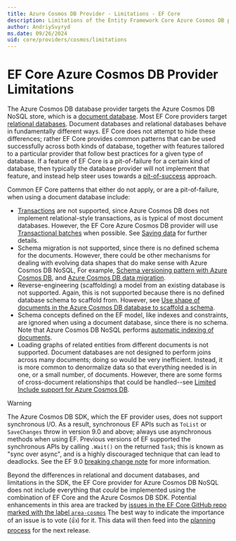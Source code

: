 ```yaml
---
title: Azure Cosmos DB Provider - Limitations - EF Core
description: Limitations of the Entity Framework Core Azure Cosmos DB provider as compared to other providers
author: AndriySvyryd
ms.date: 09/26/2024
uid: core/providers/cosmos/limitations
---
```

# EF Core Azure Cosmos DB Provider Limitations

The Azure Cosmos DB database provider targets the Azure Cosmos DB NoSQL store, which is a [document database](https://en.wikipedia.org/wiki/Document-oriented_database). Most EF Core providers target [relational databases](https://en.wikipedia.org/wiki/Relational_database). Document databases and relational databases behave in fundamentally different ways. EF Core does not attempt to hide these differences; rather EF Core provides common patterns that can be used successfully across both kinds of database, together with features tailored to a particular provider that follow best practices for a given type of database. If a feature of EF Core is a pit-of-failure for a certain kind of database, then typically the database provider will not implement that feature, and instead help steer uses towards a [pit-of-success](/archive/blogs/brada/the-pit-of-success) approach.

Common EF Core patterns that either do not apply, or are a pit-of-failure, when using a document database include:

- [Transactions](../../saving/transactions) are not supported, since Azure Cosmos DB does not implement relational-style transactions, as is typical of most document databases. However, the EF Core Azure Cosmos DB provider will use [Transactional batches](azure/cosmos-db/nosql/transactional-batch) when possible. See [Saving data](saving) for further details.
- Schema migration is not supported, since there is no defined schema for the documents. However, there could be other mechanisms for dealing with evolving data shapes that do make sense with Azure Cosmos DB NoSQL, For example, [Schema versioning pattern with Azure Cosmos DB](https://github.com/dotnet/efcore/issues/23753), and [Azure Cosmos DB data migration](https://github.com/dotnet/efcore/issues/11099).
- Reverse-engineering (scaffolding) a model from an existing database is not supported. Again, this is not supported because there is no defined database schema to scaffold from. However, see [Use shape of documents in the Azure Cosmos DB database to scaffold a schema](https://github.com/dotnet/efcore/issues/30290).
- Schema concepts defined on the EF model, like indexes and constraints, are ignored when using a document database, since there is no schema. Note that Azure Cosmos DB NoSQL performs [automatic indexing of documents](/azure/cosmos-db/index-overview).
- Loading graphs of related entities from different documents is not supported. Document databases are not designed to perform joins across many documents; doing so would be very inefficient. Instead, it is more common to denormalize data so that everything needed is in one, or a small number, of documents. However, there are some forms of cross-document relationships that could be handled--see [Limited Include support for Azure Cosmos DB](https://github.com/dotnet/efcore/issues/16920#issuecomment-989721078).

> [!WARNING]
> The Azure Cosmos DB SDK, which the EF provider uses, does not support synchronous I/O. As a result, synchronous EF APIs such as `ToList` or `SaveChanges` throw in version 9.0 and above; always use asynchronous
> methods when using EF.
> Previous versions of EF supported the synchronous APIs by calling `.Wait()` on the returned `Task`; this is known as "sync over async", and is a highly discouraged technique that can lead to deadlocks. See the EF 9.0 [breaking change note](xref:core/what-is-new/ef-core-9.0/breaking-changes#cosmos-nosync) for more information.

Beyond the differences in relational and document databases, and limitations in the SDK, the EF Core provider for Azure Cosmos DB NoSQL does not include everything that _could_ be implemented using the combination of EF Core and the Azure Cosmos DB SDK. Potential enhancements in this area are tracked by [issues in the EF Core GitHub repo marked with the label `area-cosmos`](https://github.com/dotnet/efcore/issues?q=is%3Aopen+is%3Aissue+label%3Aarea-cosmos+sort%3Areactions-%2B1-desc+label%3Atype-enhancement) The best way to indicate the importance of an issue is to vote (👍) for it. This data will then feed into the [planning process](xref:core/what-is-new/release-planning) for the next release.
